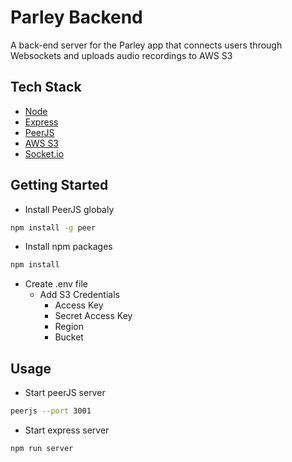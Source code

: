 # Parley Backend
A back-end server for the Parley app that connects users through  Websockets and uploads audio recordings to AWS S3

## Tech Stack

- [Node](https://nodejs.org/en/)
- [Express](https://expressjs.com/)
- [PeerJS](https://peerjs.com/)
- [AWS S3](https://aws.amazon.com/s3/)
- [Socket.io](https://socket.io/)

## Getting Started

* Install PeerJS globaly
``` sh 
npm install -g peer
```
* Install npm packages
``` sh 
npm install
```
* Create .env file
  * Add S3 Credentials
    * Access Key
    * Secret Access Key
    * Region
    * Bucket
 
## Usage

* Start peerJS server
``` sh 
peerjs --port 3001
```
* Start express server
 ``` sh 
npm run server
```




